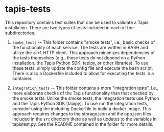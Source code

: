# tapis-tests
This repository contains test suites that can be used to validate a Tapis installation.
There are two types of tests included in each of the subdirectories.

1. ``smoke_tests`` -- This folder contains "smoke tests", i.e., basic checks of the functionality of each service. The tests are written in BASH and utilize the ``curl``  HTTP client. This approach minimizes dependencies of the tests themselves (e.g., these tests do not depend on a Python installation, the Tapis Python SDK, tapipy, or other libraries). To use these tests, simply update the config file and execute the bash script. There is also a Dockerfile included to allow for executing the tests in a container.

2. ``integration_tests`` -- This folder contains a more "integration tests", i.e., more elaborate checks of the Tapis functionality than that checked by the smoke tests. Unlike the smoke tests, the integration tests use Python and the Tapis Python SDK (tapipy). To use run the integration tests, consider using the including Dockerfile to build a docker image. This approach requires changes to the storage.json and the app.json files included in the ``src`` directory there as well as updates to the variables in tapistest.py. See the README contained in the folder for more details. 
